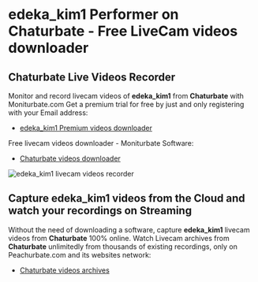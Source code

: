 # edeka_kim1 Performer on Chaturbate - Free LiveCam videos downloader

## Chaturbate Live Videos Recorder

Monitor and record livecam videos of **edeka_kim1** from **Chaturbate** with Moniturbate.com
Get a premium trial for free by just and only registering with your Email address:
* [edeka_kim1 Premium videos downloader](https://moniturbate.com/request-demo-licence-key.html)

Free livecam videos downloader - Moniturbate Software:
* [Chaturbate videos downloader](https://moniturbate.com/moniturbate-download-software.html)

![edeka_kim1 livecam videos recorder](https://peachurnet.com/templates/moniturbate-software.png)


## Capture edeka_kim1 videos from the Cloud and watch your recordings on Streaming

Without the need of downloading a software, capture **edeka_kim1** livecam videos from **Chaturbate** 100% online.
Watch Livecam archives from **Chaturbate** unlimitedly from thousands of existing recordings, only on Peachurbate.com and its websites network:
* [Chaturbate videos archives](https://peachurnet.com/)